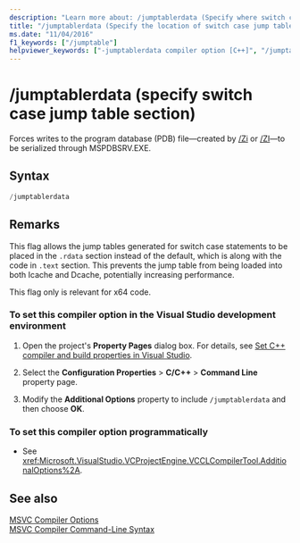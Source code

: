 ```yaml
---
description: "Learn more about: /jumptablerdata (Specify where switch case jump tables are placed)"
title: "/jumptablerdata (Specify the location of switch case jump tables)"
ms.date: "11/04/2016"
f1_keywords: ["/jumptable"]
helpviewer_keywords: ["-jumptablerdata compiler option [C++]", "/jumptablerdata compiler option [C++]"]
---
```

# /jumptablerdata (specify switch case jump table section)

Forces writes to the program database (PDB) file—created by [/Zi](z7-zi-zi-debug-information-format.md) or [/ZI](z7-zi-zi-debug-information-format.md)—to be serialized through MSPDBSRV.EXE.

## Syntax

```cpp
/jumptablerdata
```

## Remarks

This flag allows the jump tables generated for switch case statements to be placed in the `.rdata` section instead of the default, which is along with the code in `.text` section. This prevents the jump table from being loaded into both Icache and Dcache, potentially increasing performance.

This flag only is relevant for x64 code.

### To set this compiler option in the Visual Studio development environment

1. Open the project's **Property Pages** dialog box. For details, see [Set C++ compiler and build properties in Visual Studio](../working-with-project-properties.md).

1. Select the **Configuration Properties** > **C/C++** > **Command Line** property page.

1. Modify the **Additional Options** property to include `/jumptablerdata` and then choose **OK**.

### To set this compiler option programmatically

- See <xref:Microsoft.VisualStudio.VCProjectEngine.VCCLCompilerTool.AdditionalOptions%2A>.

## See also

[MSVC Compiler Options](compiler-options.md)\
[MSVC Compiler Command-Line Syntax](compiler-command-line-syntax.md)

